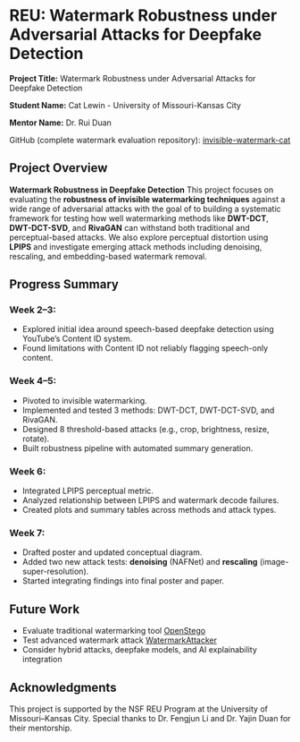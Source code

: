 # REU: Watermark Robustness under Adversarial Attacks for Deepfake Detection
**Project Title:** Watermark Robustness under Adversarial Attacks for Deepfake Detection

**Student Name:** Cat Lewin - University of Missouri-Kansas City

**Mentor Name:** Dr. Rui Duan

GitHub (complete watermark evaluation repository): [invisible-watermark-cat](https://github.com/catlewin/invisible-watermark-cat)

## Project Overview

**Watermark Robustness in Deepfake Detection**
This project focuses on evaluating the **robustness of invisible watermarking techniques** against a wide range of adversarial attacks with the goal of to building a systematic framework for testing how well watermarking methods like **DWT-DCT**, **DWT-DCT-SVD**, and **RivaGAN** can withstand both traditional and perceptual-based attacks. We also explore perceptual distortion using **LPIPS** and investigate emerging attack methods including denoising, rescaling, and embedding-based watermark removal.


## Progress Summary

### Week 2–3:
- Explored initial idea around speech-based deepfake detection using YouTube’s Content ID system.
- Found limitations with Content ID not reliably flagging speech-only content.

### Week 4–5:
- Pivoted to invisible watermarking.
- Implemented and tested 3 methods: DWT-DCT, DWT-DCT-SVD, and RivaGAN.
- Designed 8 threshold-based attacks (e.g., crop, brightness, resize, rotate).
- Built robustness pipeline with automated summary generation.

### Week 6:
- Integrated LPIPS perceptual metric.
- Analyzed relationship between LPIPS and watermark decode failures.
- Created plots and summary tables across methods and attack types.

### Week 7:
- Drafted poster and updated conceptual diagram.
- Added two new attack tests: **denoising** (NAFNet) and **rescaling** (image-super-resolution).
- Started integrating findings into final poster and paper.

## Future Work
- Evaluate traditional watermarking tool [OpenStego](https://github.com/syvaidya/openstego)
- Test advanced watermark attack [WatermarkAttacker](https://github.com/XuandongZhao/WatermarkAttacker)
- Consider hybrid attacks, deepfake models, and AI explainability integration

## Acknowledgments
This project is supported by the NSF REU Program at the University of Missouri–Kansas City. Special thanks to Dr. Fengjun Li and Dr. Yajin Duan for their mentorship.
